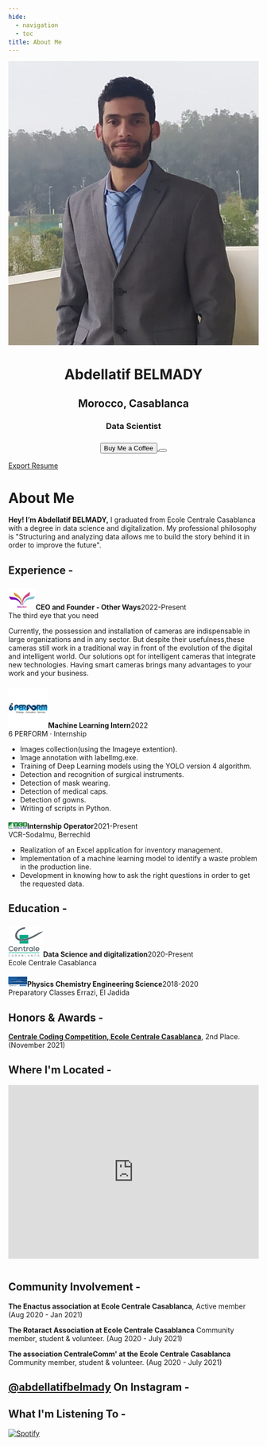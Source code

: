 ```yaml
---
hide:
  - navigation
  - toc
title: About Me
---
```


<link rel="stylesheet" href="../../assets/css/about.css">

<script src="https://kit.fontawesome.com/79ff35ecec.js" crossorigin="anonymous"></script>

<div class="stuff">
  <div class="sidebarparent">
    <div class="sidebar">
     <center>
     <p><img src="assets/images/photo.jpg" alt="Profile Picture" class="profilepic"></p>
      <h1>Abdellatif BELMADY</h1>
      <h2>Morocco, Casablanca</h2>
      <h3>Data Scientist<h3>
      <div class="socials">
       <a href="https://www.linkedin.com/in/abdellatif-belmady-ab999a133/" class="ln" style=" color: inherit;" title="Linked In - Abdellatif BELMADY"><i class="fab fa-linkedin"></i></a>
       <a href="https://github.com/abdellatif-belmady" class="git" style=" color: inherit;" title="Github - Abdellatif-belmady"><i class="fab fa-github"></i></a>
       <a href="https://www.instagram.com/abdellatifbelmady/?hl=fr" class="insta" style=" color: inherit;" title="Instagram - abdellatifbelmady"><i class="fa fa-instagram"></i></a>
       <a href="https://twitter.com/AbdellatifBELM" class="twitter" style=" color: inherit;" title="Twitter - @AbdellatifBELM"><i class="fa fa-twitter"></i></a>
       <a href="https://web.facebook.com/abdellatif.belmady/" class="ln" style=" color: inherit;" title="Facebook - Abdellatif BELMADY"><i class="fab fa-facebook"></i></a>
       <a href="https://www.spotify.com/ma-fr/account/overview/?utm_source=spotify&utm_medium=menu&utm_campaign=your_account" class="spotify" style=" color: inherit;" title="Spotify - Abdellatif BELMADY"><i class="fab fa-spotify"></i></a>
       <a href="mailto:<abdellatif.belmady@gmail.com>" class="email" style=" color: inherit;" title="Email - abdellatif.belmady@gmail.com"><i class="fas fa-paper-plane"></i></a>
      </div>
      <a href="https://www.buymeacoffee.com/abdellatife" style=" color: inherit;">
        <button class="coffeelarge" title="Buy Me a Coffee :)"><i class="fas fa-coffee"></i> Buy Me a Coffee</button>
        <button class="coffeesmall" title="Buy Me a Coffee :)"><i class="fas fa-coffee"></i></button>
      </a>
     </center>
    </div>
  </div>
  <div class="stuff__container">
    <div class="stuff__content">
     <span class="resume" style=" color: inherit;"><a href="https://drive.google.com/file/d/1p_1YsjjlWAc7FWTrR3HKoJFbE7OdHC8S/view?usp=share_link">Export Resume <i class="far fa-file-alt"></i></a></span><h1>About Me</h1>
      <div class="underline"></div>
      <p><strong>Hey! I’m Abdellatif BELMADY,</strong> I graduated from Ecole Centrale Casablanca with a degree in data science and digitalization. My professional philosophy is "Structuring and analyzing data allows me to build the story behind it in order to improve the future".</p>
     <h2><i class="fas fa-briefcase"></i> Experience -</h2>
     <p><a href="https://www.linkedin.com/company/other-ways25/"><img src="assets/images/logo_png.png" alt="Other Ways Logo" class="logo" style="width:55px;margin-top: 6px;"></a><strong>CEO and Founder - Other Ways</strong><span class="date" style=" color: inherit;">2022-Present</span><br>The third eye that you need</p>
      <p>Currently, the possession and installation of cameras are indispensable in large organizations and in any sector. But despite their usefulness,these cameras still work in a traditional way in front of the evolution of the digital and intelligent world. Our solutions opt for intelligent cameras that integrate new technologies. Having smart cameras brings many advantages to your work and your business.
      </p>
      <p><a href="https://www.linkedin.com/company/6-perform/"><img src="assets/images/perform.jpg" alt="Perform 6 Logo" class="logo" style="width:80px;margin-top: 8px;"></a><strong>Machine Learning Intern</strong><span class="date" style=" color: inherit;">2022</span><br>6 PERFORM · Internship</p>
      <ul>
        <li>Images collection(using the Imageye extention). 
        <li>Image annotation with labelImg.exe. 
        <li>Training of Deep Learning models using the YOLO version 4 algorithm. 
        <li>Detection and recognition of surgical instruments. 
        <li>Detection of mask wearing. 
        <li>Detection of medical caps. 
        <li>Detection of gowns. 
        <li>Writing of scripts in Python. 
        </li>
      </ul>
      <p><a href="https://www.kerix.net/fr/annuaire-entreprise/vcr-sodalmu"><img src="assets/images/vcr.jpg" alt="VCR-Sodalmu Logo" class="logo" style="width:38px;margin-top: 6px;"></a><strong>Internship Operator</strong><span class="date" style=" color: inherit;">2021-Present</span><br>VCR-Sodalmu, Berrechid</p>
      <ul>
        <li>Realization of an Excel application for inventory management. 
        <li>Implementation of a machine learning model to identify a waste problem in the production line. 
        <li>Development in knowing how to ask the right questions in order to get the requested data. 
        </li>
      </ul>
     <h2><i class="fas fa-graduation-cap"></i> Education -</h2>
      <p><a href="http://www.centrale-casablanca.ma/fr/"><img src="assets/images/ecc.png" alt="Ecole Centrale Casablanca Logo" class="logo" style="margin-top: 7px;width:70px;"></a><strong>Data Science and digitalization</strong><span class="date" style=" color: inherit;">2020-Present</span><br>Ecole Centrale Casablanca</p><p> </p>
      <p><a href="https://fabacademy.org/"><img src="assets/images/prepa.png" alt="CPGE Logo" class="logo" style="width:38px;margin-top: 6px;"></a><strong>Physics Chemistry Engineering Science</strong><span class="date" style=" color: inherit;">2018-2020</span><br>Preparatory Classes Errazi, El Jadida</p>
     <h2><i class="fas fa-award"></i> Honors & Awards -</h2>
      <p>
        <strong><a href="https://www.linkedin.com/in/abdellatif-belmady-ab999a133/">Centrale Coding Competition, Ecole Centrale Casablanca</a></strong>, 2nd Place. (November 2021)
      </p>
      <p>
     <h2><i class="fas fa-map-marker-alt"></i> Where I'm Located -</h2>
      <center>
        <iframe width="100%" height="350" style="margin-bottom: 12px; border:0 " loading="lazy" allowfullscreen src="https://www.google.com/maps/embed?pb=!1m18!1m12!1m3!1d3327.8183321003753!2d-7.622630085316603!3d33.480080255112334!2m3!1f0!2f0!3f0!3m2!1i1024!2i768!4f13.1!3m3!1m2!1s0xda62dfb0bd98e83%3A0x6c5587c807a6f58e!2s%C3%89cole%20centrale%20Casablanca!5e0!3m2!1sfr!2sma!4v1674305579490!5m2!1sfr!2sma"></iframe> 
      </center>
     <h2><i class="fas fa-city"></i> Community Involvement -</h2>
      <p>
        <strong>The Enactus association at Ecole Centrale Casablanca</strong>, Active member (Aug 2020 - Jan 2021)
      </p>
      <p>
        <strong>The Rotaract Association at Ecole Centrale Casablanca</strong> Community member, student & volunteer. (Aug 2020 - July 2021)
      </p>
      <p>
        <strong>The association CentraleComm' at the Ecole Centrale Casablanca</strong> Community member, student & volunteer. (Aug 2020 - July 2021)
      </p>
      <p>
     <h2><a href="https://www.instagram.com/abdellatifbelmady/">@abdellatifbelmady</a> On <i class="fa fa-instagram"></i> <span class="instatext">Instagram</span> -</h2>
      <center class="instafeed">
        <span class="instalight">
          <div data-mc-src="a08a2c3e-3751-4445-9e3c-96c46c439863#null"></div>
          <script src="https://cdn2.woxo.tech/a.js#63d9a26430b9879a303c6456" async data-usrc></script>
        </span>
      </center>
     <h2><i class="fas fa-headphones-alt"></i> What I'm Listening To -</h2>
      <p class="music">
       <a href="https://open.spotify.com/user/31mvzj3gzwywq54tvf2ofmw2z3ju">
        <img src="https://novatorem-oqoqm52ci-twarner491.vercel.app/api/spotify" alt="Spotify">
       </a>
    </div>
  </div>
</div>


